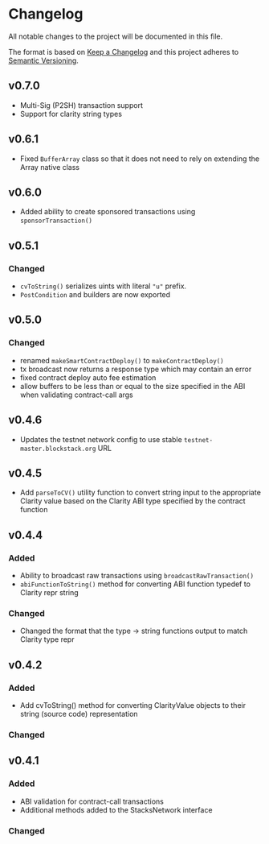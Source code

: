# Changelog
All notable changes to the project will be documented in this file.

The format is based on [Keep a Changelog](https://keepachangelog.com/en/1.0.0/)
and this project adheres to [Semantic Versioning](https://semver.org/spec/v2.0.0.html).

## v0.7.0
- Multi-Sig (P2SH) transaction support
- Support for clarity string types

## v0.6.1
- Fixed `BufferArray` class so that it does not need to rely on extending the Array native class

## v0.6.0
- Added ability to create sponsored transactions using `sponsorTransaction()`

## v0.5.1
### Changed
- `cvToString()` serializes uints with literal `"u"` prefix.
- `PostCondition` and builders are now exported

## v0.5.0
### Changed
- renamed `makeSmartContractDeploy()` to `makeContractDeploy()`
- tx broadcast now returns a response type which may contain an error
- fixed contract deploy auto fee estimation
- allow buffers to be less than or equal to the size specified in the ABI when validating contract-call args

## v0.4.6
- Updates the testnet network config to use stable `testnet-master.blockstack.org` URL

## v0.4.5 
- Add `parseToCV()` utility function to convert string input to the appropriate Clarity value based on the Clarity ABI type specified by the contract function

## v0.4.4

### Added
- Ability to broadcast raw transactions using `broadcastRawTransaction()`
- `abiFunctionToString()` method for converting ABI function typedef to Clarity repr string

### Changed
- Changed the format that the type -> string functions output to match Clarity type repr

## v0.4.2 

### Added
- Add cvToString() method for converting ClarityValue objects to their string (source code) representation

### Changed

## v0.4.1 

### Added
- ABI validation for contract-call transactions
- Additional methods added to the StacksNetwork interface

### Changed

